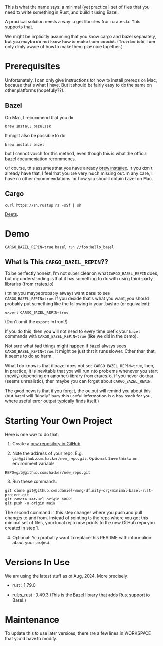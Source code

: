 This is what the name says: a minimal (yet practical) set of files that you need
to write something in Rust, and build it using Bazel.

A practical solution needs a way to get libraries from crates.io. This supports
that.

We might be implicitly assuming that you know cargo and bazel separately, but
you maybe do not know how to make them coexist. (Truth be told, I am only dimly
aware of how to make them play nice together.)


# Prerequisites

Unfortunately, I can only give instructions for how to install prereqs on Mac,
because that's what I have. But it should be fairly easy to do the same on other
platforms (hopefully??).

## Bazel

On Mac, I recommend that you do

```
brew install bazelisk
```

It might also be possible to do

```
brew install bazel
```

but I cannot vouch for this method, even though this is what the official bazel
documentation recommends.

Of course, this assumes that you have already [brew installed]. If you don't
already have that, I feel that you are very much missing out. In any case, I
have no other recommendations for how you should obtain bazel on Mac.

[brew installed]: https://docs.brew.sh/Installation

## Cargo

```
curl https://sh.rustup.rs -sSf | sh
```

[Deets].

[Deets]: https://doc.rust-lang.org/cargo/getting-started/installation.html


# Demo

```
CARGO_BAZEL_REPIN=true bazel run //foo:hello_bazel
```

## What Is This `CARGO_BAZEL_REPIN`??

To be perfectly honest, I'm not super clear on what `CARGO_BAZEL_REPIN` does,
but my understanding is that it has something to do with using third-party
libraries (from crates.io).

I think you maybeprobably always want bazel to see `CARGO_BAZEL_REPIN=true`. If
you decide that's what you want, you should probably put something like the
following in your .bashrc (or equivalent):

```
export CARGO_BAZEL_REPIN=true
```

(Don't omit the `export` in front!)

If you do this, then you will not need to every time prefix your `bazel`
commands with `CARGO_BAZEL_REPIN=true` (like we did in the demo).

Not sure what bad things might happen if bazel always sees
`CARGO_BAZEL_REPIN=true`. It might be just that it runs slower. Other than that,
it seems to do no harm.

What I do know is that if bazel does not see `CARGO_BAZEL_REPIN=true`, then, in
practice, it is inevitable that you will run into problems whenever you start
(newly) depending on a(nother) library from crates.io. If you never do that
(seems unrealistic), then maybe you can forget about `CARGO_BAZEL_REPIN`.

The good news is that if you forget, the output will remind you about this (but
bazel will "kindly" bury this useful information in a hay stack for you, where
useful error output typically finds itself.)


# Starting Your Own Project

Here is one way to do that:

1. Create a [new repository in GitHub][create].

[create]: https://github.com/new

2. Note the address of your repo. E.g. `git@github.com:hacker/new_repo.git`.
Optional: Save this to an environment variable:

```
REPO=git@github.com:hacker/new_repo.git
```

3. Run these commands:

```
git clone git@github.com:daniel-wong-dfinity-org/minimal-bazel-rust-project.git
git remote set-url origin $REPO
git push -u origin main
```

The second command in this step changes where you push and pull changes to and
from. Instead of pointing to the repo where you got this minimal set of files,
your local repo now points to the new GitHub repo you created in step 1.

4. Optional: You probably want to replace this README with information about your project.


# Versions In Use

We are using the latest stuff as of Aug, 2024. More precisely,

- rust : 1.79.0

- [rules_rust] : 0.49.3 (This is the Bazel library that adds Rust support to Bazel.)

[rules_rust]: https://github.com/bazelbuild/rules_rust


# Maintenance

To update this to use later versions, there are a few lines in WORKSPACE that
you'd have to modify.
